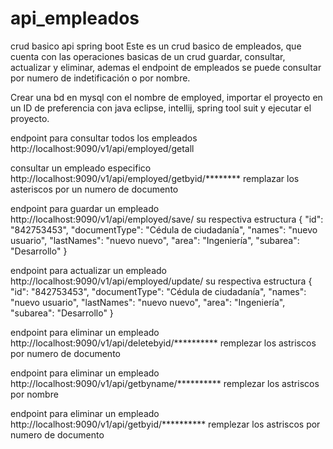 # api_empleados
crud basico api spring boot
Este es un crud basico de empleados, que cuenta con  las operaciones basicas de un crud guardar, consultar, actualizar y eliminar,
ademas el endpoint de empleados se puede consultar por numero de indetificación o por nombre.

Crear una bd en mysql con el nombre de employed, importar el proyecto en un ID de preferencia con java eclipse, intellij, spring tool suit
y ejecutar el proyecto.

endpoint para consultar todos los empleados
http://localhost:9090/v1/api/employed/getall

consultar un empleado especifico 
http://localhost:9090/v1/api/employed/getbyid/********
remplazar los asteriscos por un numero de documento

endpoint para guardar un empleado http://localhost:9090/v1/api/employed/save/
su respectiva estructura
   {
        "id": "842753453",
        "documentType": "Cédula de ciudadanía",
        "names": "nuevo usuario",
        "lastNames": "nuevo nuevo",
        "area": "Ingeniería",
        "subarea": "Desarrollo"
    }
    
endpoint para actualizar un empleado http://localhost:9090/v1/api/employed/update/
su respectiva estructura
   {
        "id": "842753453",
        "documentType": "Cédula de ciudadanía",
        "names": "nuevo usuario",
        "lastNames": "nuevo nuevo",
        "area": "Ingeniería",
        "subarea": "Desarrollo"
    }
    
endpoint para eliminar un empleado http://localhost:9090/v1/api/deletebyid/**********
remplezar los astriscos por numero de documento
  
endpoint para eliminar un empleado http://localhost:9090/v1/api/getbyname/**********
remplezar los astriscos por nombre
  
endpoint para eliminar un empleado http://localhost:9090/v1/api/getbyid/**********
remplezar los astriscos por numero de documento
  
  
  
